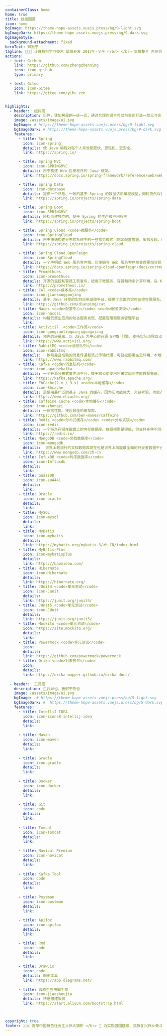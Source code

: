 ```yaml
---
containerClass: home
home: true
title: 技能图谱
icon: home
bgImage: https://theme-hope-assets.vuejs.press/bg/9-light.svg
bgImageDark: https://theme-hope-assets.vuejs.press/bg/9-dark.svg
bgImageStyle:
  background-attachment: fixed
heroText: 郑振宁
tagline: 👨🏻‍💻 计算机科学与技术 后端开发 2017年-至今 </br> </br> 集成整合 再创价值
actions:
  - text: Github
    link: https://github.com/zhengzhenning
    icon: icon-github
    type: primary

  - text: Gitee
    icon: icon-Gitee
    link: https://gitee.com/yibu_zzn


highlights:
  - header:  组件层
    description: 组件，犹如房屋的一砖一瓦，通过合理的组合可以为贵司打造一款无与伦比的产品
    image: /assets/image/ui.svg
    bgImage: # https://theme-hope-assets.vuejs.press/bg/9-light.svg
    bgImageDark: # https://theme-hope-assets.vuejs.press/bg/9-dark.svg
    features:
      - title: Spring
        icon: icon-spring_
        details: 使 Java 编程对每个人来说都更快、更轻松、更安全。
        link: https://spring.io/

      - title: Spring MVC
        icon: icon-SPRINGMVC
        details: 用于构建 Web 应用程序的 Java 框架。
        link: https://docs.spring.io/spring-framework/reference/web/webmvc.html

      - title: Spring Data
        icon: icon-database
        details: 提供一个熟悉、一致的基于 Spring 的数据访问编程模型，同时仍然保留底层数据存储的特殊特性。
        link: https://spring.io/projects/spring-data

      - title: Spring Boot
        icon: icon-SPRINGMVC
        details: 轻松创建独立的、基于 Spring 的生产级应用程序
        link: https://spring.io/projects/spring-boot

      - title: Spring Cloud <code>微服务</code>
        icon: icon-SpringCloud
        details: 用于快速构建分布式系统中的一些常见模式（例如配置管理、服务发现、断路器、智能路由、微代理、控制总线、短寿命微服务和契约测试）
        link: https://spring.io/projects/spring-cloud

      - title: Spring Cloud OpenFeign
        icon: icon-SpringCloud
        details: 一个声明式 Web 服务客户端。它使编写 Web 服务客户端变得更加容易。
        link: https://docs.spring.io/spring-cloud-openfeign/docs/current/reference/html/
      - title: Promethues
        icon: icon-promethues
        details: 开源的监控和警报工具套件，适用于微服务、容器和动态计算环境，在 Kubernetes 等容器编排平台的社区中非常流行。
        link: https://prometheus.io/
      - title: CAT <code>成本高</code>
        icon: icon-jiankonggaojing
        details: 基于 Java 开发的实时应用监控平台，提供了全面的实时监控告警服务。
        link: https://github.com/dianping/cat
      - title: Nacos <code>配置中心</code> <code>服务发现</code>
        icon: icon-nacos1
        details: 构建云原生应用的动态服务发现、配置管理和服务管理平台
        link:
      - title: Activiti7  <code>工作流</code>
        icon: icon-gongzuoliuquanjugongxiang
        details: 领先的轻量级、以 Java 为中心的开源 BPMN 引擎，支持实际流程自动化需求。
        link: https://www.activiti.org/
      - title: RabbitMQ <code>消息队列</code>
        icon: icon-rabbitmq
        details: 一款可靠且成熟的消息传递和流式传输代理，可轻松部署在云环境、本地和本地计算机上。目前全球有数百万用户在使用。
        link: https://www.rabbitmq.com/
      - title: Kafka <code>消息队列</code>
        icon: icon-apachekafka
        details: 一个开源分布式事件流平台，数千家公司使用它来实现高性能数据管道、流分析、数据集成和关键任务应用程序。
        link: https://kafka.apache.org/
      - title: EhCache(2.x / 3.x) <code>本地缓存</code>
        icon: icon-Ehcache
        details: 是使用最广泛的基于 Java 的缓存，因为它功能强大、久经考验、功能齐全，并且可与其他流行的库和框架集成。
        link: https://www.ehcache.org/
      - title: Caffeine Cache <code>本地缓存</code>
        icon: icon-zhongzi
        details: 一款高性能、接近最佳的缓存库。
        link: https://github.com/ben-manes/caffeine
      - title: Redis <code>分布式缓存</code> <code>分布式锁</code>
        icon: icon-redis
        details: 一个持久存储在磁盘上的内存数据库。数据模型是键值，但支持多种不同类型的值：字符串、列表、集合、有序集合、哈希、流、HyperLogLog、位图。
        link: https://redis.io/
      - title: MongoDB <code>文档数据库</code>
        icon: icon-mongodb_
        details:  世界上最流行的文档数据库现在也是世界上功能最全面的开发者数据平台。
        link: https://www.mongodb.com/zh-cn
      - title: InfuxDB <code>时序数据库</code>
        icon: icon-Influxdb
        details:
        link:
      - title: GuassDB 
        icon: icon-zu4441
        details:
        link:
      - title: Oracle
        icon: icon-oracle
        details:
        link:
      - title: MySQL
        icon: icon-mysql
        details:
        link:
      - title: MyBatis
        icon: icon-mybatis
        details:
        link: https://mybatis.org/mybatis-3/zh_CN/index.html
      - title: MyBatis-Plus
        icon: icon-mybatisplus
        details:
        link: https://baomidou.com/
      - title: Hibernate
        icon: icon-Hibernate
        details:
        link: https://hibernate.org/
      - title: JUnit4 <code>单元测试</code>
        icon: icon-Junit
        details:
        link: https://junit.org/junit4/
      - title: JUnit5 <code>单元测试</code>
        icon: icon-JUnit
        details:
        link: https://junit.org/junit5/
      - title: Mockito <code>单元测试</code>
        icon: https://site.mockito.org/
        details:
        link:
      - title: Powermock <code>单元测试</code>
        icon:
        details:
        link: https://github.com/powermock/powermock
      - title: Orika <code>对象拷贝</code>
        icon:
        details:
        link: https://orika-mapper.github.io/orika-docs/      
          
  - header:  工具层
    description: 生非异也，善假于物也
    image: /assets/image/ui.svg
    bgImage:  # https://theme-hope-assets.vuejs.press/bg/5-light.svg
    bgImageDark: #  https://theme-hope-assets.vuejs.press/bg/5-dark.svg
    features:
      - title: IntelliJ IDEA
        icon: icon-icons8-intellij-idea
        details:
        link:
          
      - title: Maven
        icon: icon-maven
        details:
        link:
          
      - title: Gradle
        icon: icon-gradle
        details:
        link:
          
      - title: Docker
        icon: icon-docker
        details:
        link:
          
      - title: Git
        icon: code
        details:
        link:
          
      - title: Tomcat 
        icon: icon-Tomcat
        details:
        link:
          
      - title: Navicat Premium
        icon: icon-navicat
        details:
        link:   
          
      - title: Kafka Tool
        icon: code
        details:
        link:
          
      - title: Postman
        icon: icon-postman
        details:
        link:
          
      - title: Apifox
        icon: icon-apifox
        details:
        link:

      - title: Rmd
        icon: code
        details:
        link:
          
      - title: Draw.io
        icon: code
        details: 画图工具
        link: https://app.diagrams.net/
        
      - title: 云原生应用脚手架
        icon: icon-jiaoshoujia
        details: 快速搭建服务
        link: https://start.aliyun.com/bootstrap.html



copyright: true
footer: 🇨🇳 高举中国特色社会主义伟大旗帜 </br> 💪 为实现强国建设、民族复兴伟业奋斗终身 
---
```


  